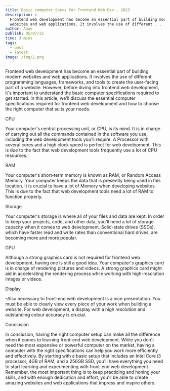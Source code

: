 ```yaml
---
title: Basic computer Specs for Frontend Web Dev - 2023
description: >-
  Frontend web development has become an essential part of building modern
  websites and web applications. It involves the use of different . . .
author: Anav
publish: 05/07/22
time: 3 mins
tags:
  - post
  - latest
image: /img/2.png
---
```

Frontend web development has become an essential part of building modern websites and web applications. It involves the use of different programming languages, frameworks, and tools to create the user-facing part of a website. However, before diving into frontend web development, it's important to understand the basic computer specifications required to get started. In this article, we'll discuss the essential computer specifications required for frontend web development and how to choose the right computer that suits your needs.

CPU

Your computer's central processing unit, or CPU, is its mind. It is in charge of carrying out all the commands contained in the software you use, including the web development tools you'll require. A Processor with several cores and a high clock speed is perfect for web development. This is due to the fact that web development tools frequently use a lot of CPU resources. 

RAM

Your computer's short-term memory is known as RAM, or Random Access Memory. Your computer keeps the data that is presently being used in this location. It is crucial to have a lot of Memory when developing websites. This is due to the fact that web development tools need a lot of RAM to function properly.

Storage

Your computer's storage is where all of your files and data are kept. In order to keep your projects, code, and other data, you'll need a lot of storage capacity when it comes to web development. Solid-state drives (SSDs), which have faster read and write rates than conventional hard drives, are becoming more and more popular.

GPU

Although a strong graphics card is not required for frontend web development, having one is still a good idea. Your computer's graphics card is in charge of rendering pictures and videos. A strong graphics card might aid in accelerating the rendering process while working with high-resolution images or videos.

Display

\-Also necessary to front-end web development is a nice presentation. You must be able to clearly view every piece of your work when building a website. For web development, a display with a high resolution and outstanding colour accuracy is crucial.

Conclusion

In conclusion, having the right computer setup can make all the difference when it comes to learning front-end web development. While you don't need the most expensive or powerful computer on the market, having a computer with the right specifications can help you work more efficiently and effectively. By starting with a basic setup that includes an Intel Core i3 processor, 4GB of RAM, and a 256GB SSD, you'll have everything you need to start learning and experimenting with front-end web development. Remember, the most important thing is to keep practicing and honing your skills, and with enough dedication and effort, you'll be able to create amazing websites and web applications that impress and inspire others.
